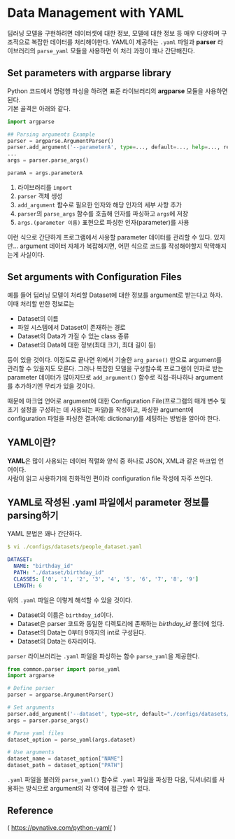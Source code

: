 # Data Management with YAML

딥러닝 모델을 구현하려면 데이터셋에 대한 정보, 모델에 대한 정보 등 매우 다양하며 구조적으로 복잡한 데이터를 처리해야한다. YAML이 제공하는 `.yaml` 파일과 **parser** 라이브러리의 `parse_yaml` 모듈을 사용하면 이 처리 과정이 꽤나 간단해진다.


## Set parameters with argparse library

Python 코드에서 명령행 파싱을 하려면 표준 라이브러리의 **argparse** 모듈을 사용하면 된다.   
기본 골격은 아래와 같다.

```python
import argparse

## Parsing arguments Example
parser = argparse.ArgumentParser()
parser.add_argument('--parameterA', type=..., default=..., help=..., required=...)
...
args = parser.parse_args()

paramA = args.parameterA
```

1. 라이브러리를 `import`
2. `parser` 객체 생성
3. `add_argument` 함수로 필요한 인자와 해당 인자의 세부 사항 추가
4. `parser`의 `parse_args` 함수를 호출해 인자를 파싱하고 `args`에 저장
5. `args.(parameter 이름)` 표현으로 파싱한 인자(parameter)를 사용

이런 식으로 간단하게 프로그램에서 사용할 parameter 데이터를 관리할 수 있다. 있지만... argument 데이터 자체가 복잡해지면, 어떤 식으로 코드를 작성해야할지 막막해지는게 사실이다.

## Set arguments with Configuration Files 

예를 들어 딥러닝 모델이 처리할 Dataset에 대한 정보를 argument로 받는다고 하자. 이때 처리할 만한 정보로는

+ Dataset의 이름
+ 파일 시스템에서 Dataset이 존재하는 경로
+ Dataset의 Data가 가질 수 있는 class 종류
+ Dataset의 Data에 대한 정보(최대 크기, 최대 길이 등)

등이 있을 것이다. 이정도로 끝나면 위에서 기술한 `arg_parse()` 만으로 argument를 관리할 수 있을지도 모른다. 그러나 복잡한 모델을 구성할수록 프로그램이 인자로 받는 parameter 데이터가 많아지므로 `add_argument()` 함수로 직접-하나하나 argument를 추가하기엔 무리가 있을 것이다.   

때문에 마크업 언어로 argument에 대한 Configuration File(프로그램의 매개 변수 및 초기 설정을 구성하는 데 사용되는 파일)을 작성하고, 파싱한 argument에 configuration 파일을 파싱한 결과(예: dictionary)를 세팅하는 방법을 알아야 한다.


## YAML이란?

**YAML**은 많이 사용되는 데이터 직렬화 양식 중 하나로 JSON, XML과 같은 마크업 언어이다.   
사람이 읽고 사용하기에 친화적인 편이라 configuration file 작성에 자주 쓰인다.


## YAML로 작성된 .yaml 파일에서 parameter 정보를 parsing하기

YAML 문법은 꽤나 간단하다.

```yaml
$ vi ./configs/datasets/people_dataset.yaml

DATASET:
  NAME: "birthday_id"
  PATH: "./dataset/birthday_id"
  CLASSES: ['0', '1', '2', '3', '4', '5', '6', '7', '8', '9']
  LENGTH: 6
```

위의 `.yaml` 파일은 이렇게 해석할 수 있을 것이다.

+ Dataset의 이름은 `birthday_id`이다.
+ Dataset은 parser 코드와 동일한 디렉토리에 존재하는 *birthday_id* 폴더에 있다.
+ Dataset의 Data는 0부터 9까지의 int로 구성된다.
+ Dataset의 Data는 6자리이다.

`parser` 라이브러리는 `.yaml` 파일을 파싱하는 함수 `parse_yaml`을 제공한다.

```python
from common.parser import parse_yaml
import argparse

# Define parser
parser = argparse.ArgumentParser()

# Set arguments
parser.add_argument('--dataset', type=str, default="./configs/datasets/people_dataset.yaml")
args = parser.parse_args()

# Parse yaml files
dataset_option = parse_yaml(args.dataset)

# Use arguments
dataset_name = dataset_option["NAME"]
dataset_path = dataset_option["PATH"]
```

`.yaml` 파일을 불러와 `parse_yaml()` 함수로 `.yaml` 파일을 파싱한 다음, 딕셔너리를 사용하는 방식으로 argument의 각 영역에 접근할 수 있다.


## Reference
( https://pynative.com/python-yaml/ )
